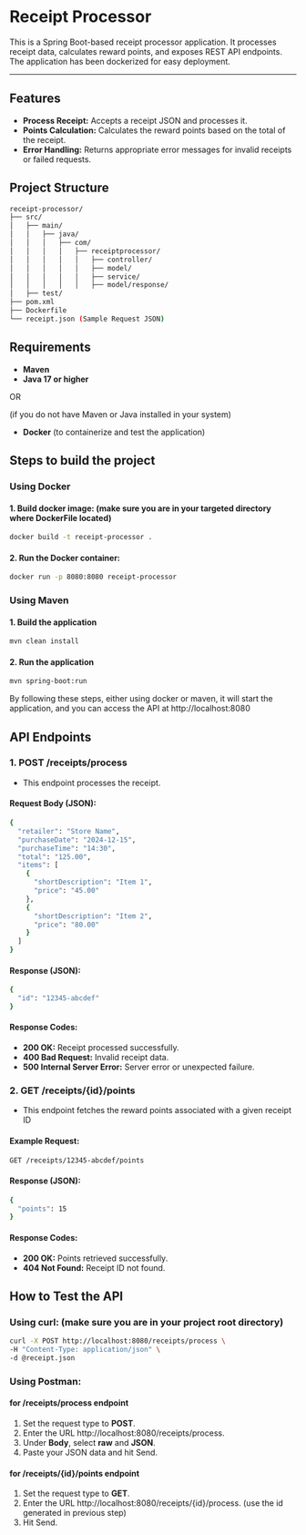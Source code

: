 # Receipt Processor

This is a Spring Boot-based receipt processor application. It processes receipt data, calculates reward points, and exposes REST API endpoints. The application has been dockerized for easy deployment.

---

## Features

- **Process Receipt:** Accepts a receipt JSON and processes it.
- **Points Calculation:** Calculates the reward points based on the total of the receipt.
- **Error Handling:** Returns appropriate error messages for invalid receipts or failed requests.

## Project Structure
```bash
receipt-processor/
├── src/
│   ├── main/
│   │   ├── java/
│   │   │   ├── com/
│   │   │   │   ├── receiptprocessor/
│   │   │   │   │   ├── controller/
│   │   │   │   │   ├── model/
│   │   │   │   │   ├── service/
│   │   │   │   │   ├── model/response/
│   ├── test/
├── pom.xml
├── Dockerfile
└── receipt.json (Sample Request JSON)
```

## Requirements
- **Maven**
- **Java 17 or higher**

OR

(if you do not have Maven or Java installed in your system)

- **Docker** (to containerize and test the application)

## Steps to build the project
### Using Docker

#### 1. Build docker image: (make sure you are in your targeted directory where DockerFile located)
```bash
docker build -t receipt-processor .
```
#### 2. Run the Docker container:
```bash
docker run -p 8080:8080 receipt-processor
```

### Using Maven

#### 1. Build the application
```bash
mvn clean install
```
#### 2. Run the application
```bash
mvn spring-boot:run
```
By following these steps, either using docker or maven, it will start the application, and you can access the API at http://localhost:8080

## API Endpoints
### 1. POST /receipts/process
- This endpoint processes the receipt.
#### Request Body (JSON):
```bash
{
  "retailer": "Store Name",
  "purchaseDate": "2024-12-15",
  "purchaseTime": "14:30",
  "total": "125.00",
  "items": [
    {
      "shortDescription": "Item 1",
      "price": "45.00"
    },
    {
      "shortDescription": "Item 2",
      "price": "80.00"
    }
  ]
}
```
#### Response (JSON):
```bash
{
  "id": "12345-abcdef"
}
```
#### Response Codes:
- **200 OK:** Receipt processed successfully.
- **400 Bad Request:** Invalid receipt data.
- **500 Internal Server Error:** Server error or unexpected failure.

### 2. GET /receipts/{id}/points
- This endpoint fetches the reward points associated with a given receipt ID
#### Example Request:
```bash
GET /receipts/12345-abcdef/points
```
#### Response (JSON):
```bash
{
  "points": 15
}
```
#### Response Codes:
- **200 OK:** Points retrieved successfully.
- **404 Not Found:** Receipt ID not found.

## How to Test the API
### Using curl: (make sure you are in your project root directory)
```bash
curl -X POST http://localhost:8080/receipts/process \
-H "Content-Type: application/json" \
-d @receipt.json
```

### Using Postman:
#### for /receipts/process endpoint
1. Set the request type to **POST**.
2. Enter the URL http://localhost:8080/receipts/process.
3. Under **Body**, select **raw** and **JSON**.
4. Paste your JSON data and hit Send.

#### for /receipts/{id}/points endpoint
1. Set the request type to **GET**.
2. Enter the URL http://localhost:8080/receipts/{id}/process. (use the id generated in previous step)
3. Hit Send.
